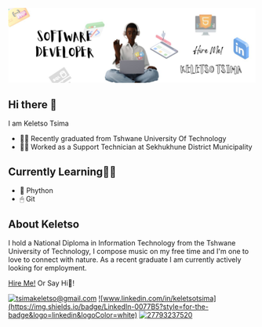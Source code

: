 
![Keletso Tsima Banner Image](./banner.jpg)
<h2>Hi there 👋</h2>

I am Keletso Tsima
- 👨‍🎓 Recently graduated from Tshwane University Of Technology
- 👨‍🔧 Worked as a Support Technician at Sekhukhune District Municipality


<h2>Currently Learning👨‍💻</h2>

- 🐍 Phython
- 🖱 Git

<h2>About Keletso</h2>
I hold a National Diploma in Information Technology from the Tshwane University of Technology, I compose music on my free time and I'm one to love to connect with nature. As a recent graduate I am currently actively looking for employment. 

[Hire Me!](https://www.linkedin.com/in/keletsotsima/) Or Say Hi👋!

<a href="mailto:tsimakeletso@gmail.com">![tsimakeletso@gmail.com](https://img.shields.io/badge/Gmail-D14836?style=for-the-badge&logo=gmail&logoColor=white)</a>
<a href="https://www.linkedin.com/in/keletsotsima">![www.linkedin.com/in/keletsotsima](https://img.shields.io/badge/LinkedIn-0077B5?style=for-the-badge&logo=linkedin&logoColor=white)</a>
<a href="https://wa.me/27793237520?text=We%20are%20interested%20in%20offering%20you%20a%20job">![27793237520](https://img.shields.io/badge/WhatsApp-25D366?style=for-the-badge&logo=whatsapp&logoColor=white)</a>
<!--
**keletsotsima/keletsotsima** is a ✨ _special_ ✨ repository because its `README.md` (this file) appears on your GitHub profile.


- 🔭 I’m currently working on ...
- 🌱 I’m currently learning ...
- 👯 I’m looking to collaborate on ...
- 🤔 I’m looking for help with ...
- 💬 Ask me about ...
- 📫 How to reach me: ...
- ⚡ Fun fact: ...
-->

